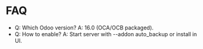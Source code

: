 # FAQ

- Q: Which Odoo version? A: 16.0 (OCA/OCB packaged).
- Q: How to enable? A: Start server with --addon auto_backup or install in UI.
